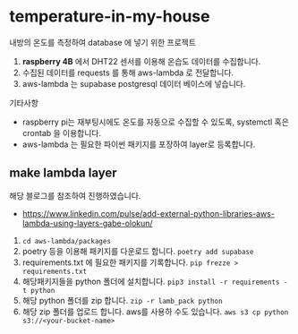# temperature-in-my-house

내방의 온도를 측정하여 database 에 넣기 위한 프로젝트

1. __raspberry 4B__ 에서 DHT22 센서를 이용해 온습도 데이터를 수집합니다.
2. 수집된 데이터를 requests 를 통해 aws-lambda 로 전달합니다.
3. aws-lambda 는 supabase postgresql 데이터 베이스에 넣습니다.

기타사항
- raspberry pi는 재부팅시에도 온도를 자동으로 수집할 수 있도록, systemctl 혹은 crontab 을 이용합니다.
- aws-lambda 는 필요한 파이썬 패키지를 포장하여 layer로 등록합니다.

## make lambda layer

해당 블로그를 참조하여 진행하였습니다.
- https://www.linkedin.com/pulse/add-external-python-libraries-aws-lambda-using-layers-gabe-olokun/

1. `cd aws-lambda/packages`
2. poetry 등을 이용해 패키지를 다운로드 합니다. `poetry add supabase`
3. requirements.txt 에 필요한 패키지를 기록합니다. `pip frezze > requirements.txt`
4. 해당패키지들을 python 폴더에 설치합니다. `pip3 install -r requirements -t python`
5. 해당 python 폴더를 zip 합니다. `zip -r lamb_pack python`
6. 해당 zip 폴더를 업로드 합니다. aws를 사용하 수도 있습니다. `aws s3 cp python s3://<your-bucket-name>`
